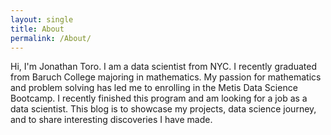 ```yaml
---
layout: single
title: About
permalink: /About/
---
```


Hi, I'm Jonathan Toro. I am a data scientist from NYC. I recently graduated from Baruch College majoring in mathematics. My passion for mathematics and problem solving has led me to enrolling in the Metis Data Science Bootcamp. I recently finished this program and am looking for a job as a data scientist. This blog is to showcase my projects, data science journey, and to share interesting discoveries I have made.
